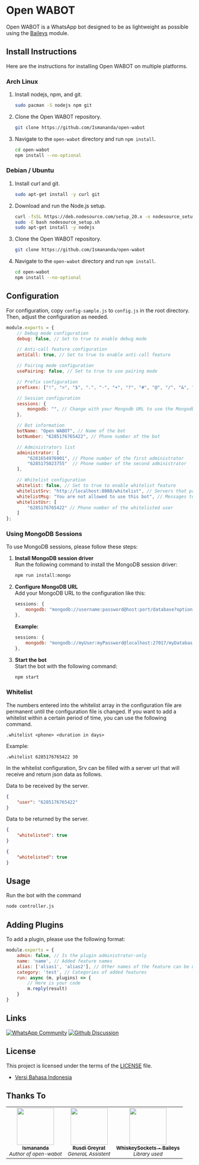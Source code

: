 # Open WABOT

Open WABOT is a WhatsApp bot designed to be as lightweight as possible using the [Baileys](https://github.com/WhiskeySockets/Baileys) module.

## Install Instructions

Here are the instructions for installing Open WABOT on multiple platforms.

### Arch Linux

1. Install nodejs, npm, and git.
    ```bash
    sudo pacman -S nodejs npm git
    ```

2. Clone the Open WABOT repository.
    ```bash
    git clone https://github.com/Ismananda/open-wabot
    ```

3. Navigate to the `open-wabot` directory and run `npm install`.
    ```bash
    cd open-wabot
    npm install --no-optional
    ```

### Debian / Ubuntu

1. Install curl and git.
    ```bash
    sudo apt-get install -y curl git
    ```

2. Download and run the Node.js setup.
    ```bash
    curl -fsSL https://deb.nodesource.com/setup_20.x -o nodesource_setup.sh
    sudo -E bash nodesource_setup.sh
    sudo apt-get install -y nodejs
    ```

3. Clone the Open WABOT repository.
    ```bash
    git clone https://github.com/Ismananda/open-wabot
    ```

4. Navigate to the `open-wabot` directory and run `npm install`.
    ```bash
    cd open-wabot
    npm install --no-optional
    ```

## Configuration

For configuration, copy `config-sample.js` to `config.js` in the root directory. Then, adjust the configuration as needed.
```js
module.exports = {
    // Debug mode configuration
    debug: false, // Set to true to enable debug mode

    // Anti-call feature configuration
    antiCall: true, // Set to true to enable anti-call feature

    // Pairing mode configuration
    usePairing: false, // Set to true to use pairing mode

    // Prefix configuration
    prefixes: ["!", ">", "$", ".", "-", "+", "?", "#", "@", "/", "&", ",", "ow!"], // Add the character you want to use as a prefix

    // Session configuration
    sessions: {
        mongodb: "", // Change with your Mongodb URL to use the Mongodb session
    },

    // Bot information
    botName: "Open WABOT", // Name of the bot
    botNumber: "6285176765422", // Phone number of the bot

    // Administrators list
    administrator: [
        "6281654976901", // Phone number of the first administrator
        "6285175023755"  // Phone number of the second administrator
    ],

    // Whitelist configuration
    whitelist: false, // Set to true to enable whitelist feature
    whitelistSrv: "http://localhost:8080/whitelist", // Servers that provide whitelists
    whitelistMsg: "You are not allowed to use this bot", // Messages to be sent to users when they are not allowed to use bots 
    whitelistUsr: [
        "6285176765422" // Phone number of the whitelisted user
    ]
};
```

### Using MongoDB Sessions
To use MongoDB sessions, please follow these steps:

1. **Install MongoDB session driver**  
    Run the following command to install the MongoDB session driver:
    ```bash
    npm run install:mongo
    ```

2. **Configure MongoDB URL**  
    Add your MongoDB URL to the configuration like this:
    ```js
    sessions: {
        mongodb: "mongodb://username:password@host:port/database?options",
    },
    ```
    **Example:**
    ```js
    sessions: {
        mongodb: "mongodb://myUser:myPassword@localhost:27017/myDatabase?retryWrites=true&w=majority",
    },
    ```

3. **Start the bot**  
    Start the bot with the following command:
    ```bash
    npm start
    ```

### Whitelist

The numbers entered into the whitelist array in the configuration file are permanent until the configuration file is changed. If you want to add a whitelist within a certain period of time, you can use the following command.
```
.whitelist <phone> <duration in days>
```

Example:
```
.whitelist 6285176765422 30
```

In the whitelist configuration, Srv can be filled with a server url that will receive and return json data as follows.

Data to be received by the server.
```json
{
    "user": "6285176765422"
}
```

Data to be returned by the server.
```json
{
    "whitelisted": true
}
```
```json
{
    "whitelisted": true
}
```

## Usage

Run the bot with the command
```bash
node controller.js
```

## Adding Plugins

To add a plugin, please use the following format:

```js
module.exports = {
    admin: false, // Is the plugin administrator-only
    name: 'name', // Added feature names
    alias: ['alias1', 'alias2'], // Other names of the feature can be used as alternative commands
    category: 'test', // Categories of added features
    run: async (m, plugins) => {
        // Here is your code
        m.reply(result)
    }
}
```

## Links

[![WhatsApp Community](https://img.shields.io/badge/community-25D366?style=for-the-badge&logo=whatsapp&logoColor=white)](https://chat.whatsapp.com/IV57VaY23wHLSn0LdOTNmC)
[![Github Discussion](https://img.shields.io/badge/discussion-5F5F5F?style=for-the-badge&logo=github&logoColor=white)](https://github.com/Ismananda/open-wabot/discussions)

## License

This project is licensed under the terms of the [LICENSE](LICENSE) file.

- [Versi Bahasa Indonesia](README_ID.md)


## Thanks To
<table>
  <tr>
    <td align="center"><a href="https://github.com/Ismananda"><img src="https://github.com/Ismananda.png?size=100" width="100px;" alt=""/><br /><sub><b>Ismananda</b></sub></a><br /><sub><i>Author of open-wabot</i></sub></td>
    <td align="center"><a href="https://github.com/KilluaBot"><img src="https://github.com/KilluaBot.png?size=100" width="100px;" alt=""/><br /><sub><b>Rusdi Greyrat</b></sub></a><br /><sub><i>GeneraL Assistent</i></sub></td>
        <td align="center"><a href="https://github.com/WhiskeySockets/Baileys"><img src="https://github.com/WhiskeySockets.png?size=100" width="100px;" alt=""/><br /><sub><b>WhiskeySockets - Baileys</b></sub></a><br /><sub><i>Library used</i></sub></td>
  </tr>
</table>
